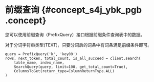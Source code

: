 # 前缀查询 {#concept_s4j_ybk_pgb .concept}

您可以使用前缀查询（PrefixQuery）接口根据前缀条件查询表中的数据。

对于分词字符串类型\(TEXT\)，只要分词后的词条中有词条满足前缀条件即可。

```
query = PrefixQuery('k', 'key00')
rows, next_token, total_count, is_all_succeed = client.search(
    table_name, index_name, 
    SearchQuery(query, limit=100, get_total_count=True), 
    ColumnsToGet(return_type=ColumnReturnType.ALL)
)
```

